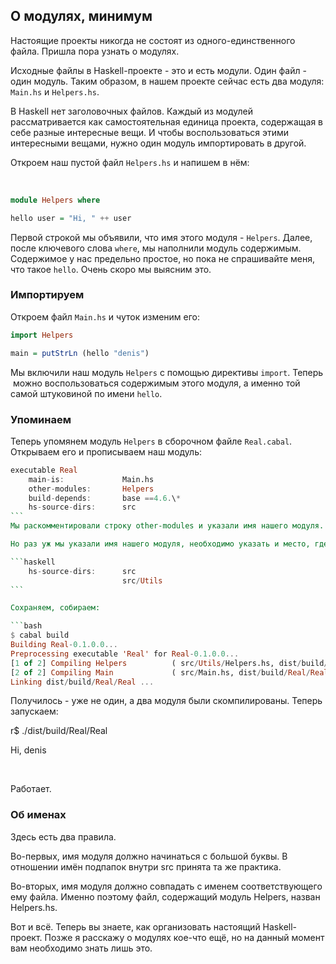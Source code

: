 ## О модулях, минимум

Настоящие проекты никогда не состоят из одного-единственного файла. Пришла пора узнать о модулях.

Исходные файлы в Haskell-проекте - это и есть модули. Один файл - один модуль. Таким образом, в нашем проекте сейчас есть два модуля: `Main.hs` и `Helpers.hs`.

В Haskell нет заголовочных файлов. Каждый из модулей рассматривается как самостоятельная единица проекта, содержащая в себе разные интересные вещи. И чтобы воспользоваться этими интересными вещами, нужно один модуль импортировать в другой.

Откроем наш пустой файл `Helpers.hs` и напишем в нём:

 
```haskell
module Helpers where

hello user = "Hi, " ++ user
```
Первой строкой мы объявили, что имя этого модуля - `Helpers`. Далее, после ключевого слова `where`, мы наполнили модуль содержимым. Содержимое у нас предельно простое, но пока не спрашивайте меня, что такое `hello`. Очень скоро мы выясним это.

### Импортируем

Откроем файл `Main.hs` и чуток изменим его:
```haskell
import Helpers

main = putStrLn (hello "denis")
```
Мы включили наш модуль `Helpers` с помощью директивы `import`. Теперь  можно воспользоваться содержимым этого модуля, а именно той самой штуковиной по имени `hello`.

### Упоминаем

Теперь упомянем модуль `Helpers` в сборочном файле `Real.cabal`. Открываем его и прописываем наш модуль:
```haskell
executable Real
    main-is:             Main.hs             
    other-modules:       Helpers
    build-depends:       base ==4.6.\*
    hs-source-dirs:      src
``` 
Мы раскомментировали строку other-modules и указали имя нашего модуля. Обращаю ваше внимание: указать нужно не имя файла, а имя модуля.

Но раз уж мы указали имя нашего модуля, необходимо указать и место, где его искать. Ведь он лежит не в каталоге src, а в подкаталоге src/Utils. Поэтому в сборочном файле ищем параметр hs-source-dirs и дописываем:

```haskell
    hs-source-dirs:      src
                         src/Utils
``` 

Сохраняем, собираем:

```bash
$ cabal build
Building Real-0.1.0.0...
Preprocessing executable 'Real' for Real-0.1.0.0...
[1 of 2] Compiling Helpers          ( src/Utils/Helpers.hs, dist/build/Real/Real-tmp/Helpers.o )
[2 of 2] Compiling Main             ( src/Main.hs, dist/build/Real/Real-tmp/Main.o )
Linking dist/build/Real/Real ...
```

Получилось - уже не один, а два модуля были скомпилированы. Теперь запускаем:

r$ ./dist/build/Real/Real

Hi, denis

 

Работает.

### Об именах

Здесь есть два правила.

Во-первых, имя модуля должно начинаться с большой буквы. В отношении имён подпапок внутри src принята та же практика.

Во-вторых, имя модуля должно совпадать с именем соответствующего ему файла. Именно поэтому файл, содержащий модуль Helpers, назван Helpers.hs.

Вот и всё. Теперь вы знаете, как организовать настоящий Haskell-проект. Позже я расскажу о модулях кое-что ещё, но на данный момент вам необходимо знать лишь это.
